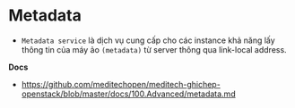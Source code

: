 # Metadata
- `Metadata service` là dịch vụ cung cấp cho các instance khả năng lấy thông tin của máy ảo `(metadata)` từ server thông qua link-local address.

__Docs__
- https://github.com/meditechopen/meditech-ghichep-openstack/blob/master/docs/100.Advanced/metadata.md